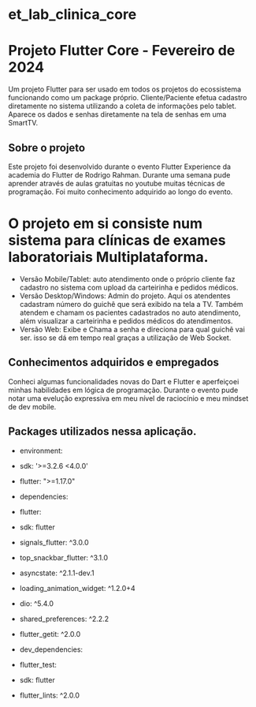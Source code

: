 # et_lab_clinica_core

# Projeto Flutter Core - Fevereiro de 2024
Um projeto Flutter para ser usado em todos os projetos do ecossistema funcionando como um package próprio.
Cliente/Paciente efetua cadastro diretamente no sistema utilizando a coleta de informações pelo tablet.
Aparece os dados e senhas diretamente na tela de senhas em uma SmartTV.


## Sobre o projeto

Este projeto foi desenvolvido durante o evento Flutter Experience da academia do Flutter de Rodrigo Rahman.
Durante uma semana pude aprender através de aulas gratuitas no youtube muitas técnicas de programação.
Foi muito conhecimento adquirido ao longo do evento.

# O projeto em si consiste num sistema para clínicas de exames laboratoriais Multiplataforma. 
- Versão Mobile/Tablet: auto atendimento onde o próprio cliente faz cadastro no sistema com upload da carteirinha e pedidos médicos.
- Versão Desktop/Windows: Admin do projeto. Aqui os atendentes cadastram número do guichê que será exibido na tela a TV. Também atendem e chamam os pacientes cadastrados no auto atendimento, além visualizar a carteirinha e pedidos médicos do atendimentos.
- Versão Web: Exibe e Chama a senha e direciona para qual guichê vai ser. isso se dá em tempo real graças a utilização de Web Socket.

## Conhecimentos adquiridos e empregados

Conheci algumas funcionalidades novas do Dart e Flutter e aperfeiçoei minhas habilidades em lógica de programação.
Durante o evento pude notar uma evelução expressiva em meu nível de raciocínio e meu mindset de dev mobile.

## Packages utilizados nessa aplicação.

- environment:
-  sdk: '>=3.2.6 <4.0.0'
-  flutter: ">=1.17.0"

- dependencies:
-  flutter:
-   sdk: flutter
-  signals_flutter: ^3.0.0
-  top_snackbar_flutter: ^3.1.0
-  asyncstate: ^2.1.1-dev.1
-  loading_animation_widget: ^1.2.0+4
-  dio: ^5.4.0
-  shared_preferences: ^2.2.2
-  flutter_getit: ^2.0.0

- dev_dependencies:
-  flutter_test:
-    sdk: flutter
-  flutter_lints: ^2.0.0
